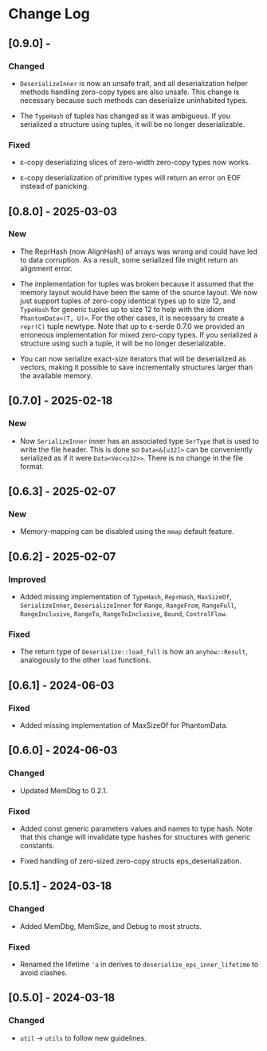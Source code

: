 # Change Log

## [0.9.0] -

### Changed

* `DeserializeInner` is now an unsafe trait, and all deserialization helper
  methods handling zero-copy types are also unsafe. This change is necessary
  because such methods can deserialize uninhabited types.

* The `TypeHash` of tuples has changed as it was ambiguous. If you
  serialized a structure using tuples, it will be no longer deserializable.

### Fixed

* ε-copy deserializing slices of zero-width zero-copy types now works.

* ε-copy deserialization of primitive types will return an error on EOF
  instead of panicking.

## [0.8.0] - 2025-03-03

### New

* The ReprHash (now AlignHash) of arrays was wrong and could have led to data
  corruption. As a result, some serialized file might return an alignment
  error.

* The implementation for tuples was broken because it assumed that the memory
  layout would have been the same of the source layout. We now just support
  tuples of zero-copy identical types up to size 12, and `TypeHash` for generic
  tuples up to size 12 to help with the idiom `PhantomData<(T, U)>`. For the
  other cases, it is necessary to create a `repr(C)` tuple newtype. Note that up
  to ε-serde 0.7.0 we provided an erroneous implementation for mixed zero-copy
  types. If you serialized a structure using such a tuple, it will be no longer
  deserializable.

* You can now serialize exact-size iterators that will be deserialized as
  vectors, making it possible to save incrementally structures larger
  than the available memory.

## [0.7.0] - 2025-02-18

### New

* Now `SerializeInner` inner has an associated type `SerType` that is used to
  write the file header. This is done so `Data<&[u32]>` can be conveniently
  serialized as if it were `Data<Vec<u32>>`. There is no change in the file
  format.

## [0.6.3] - 2025-02-07

### New

* Memory-mapping can be disabled using the `mmap` default feature.

## [0.6.2] - 2025-02-07

### Improved

* Added missing implementation of `TypeHash`, `ReprHash`, `MaxSizeOf`,
  `SerializeInner`, `DeserializeInner` for `Range`, `RangeFrom`, `RangeFull`,
  `RangeInclusive`, `RangeTo`, `RangeToInclusive`, `Bound`, `ControlFlow`.

### Fixed

* The return type of `Deserialize::load_full` is how an `anyhow::Result`,
  analogously to the other `load` functions.

## [0.6.1] - 2024-06-03

### Fixed

* Added missing implementation of MaxSizeOf for PhantomData.

## [0.6.0] - 2024-06-03

### Changed

* Updated MemDbg to 0.2.1.

### Fixed

* Added const generic parameters values and names to type hash. Note that
  this change will invalidate type hashes for structures with generic
  constants.

* Fixed handling of zero-sized zero-copy structs eps_deserialization.

## [0.5.1] - 2024-03-18

### Changed

* Added MemDbg, MemSize, and Debug to most structs.

### Fixed

* Renamed the lifetime `'a` in derives to `deserialize_eps_inner_lifetime`
  to avoid clashes.

## [0.5.0] - 2024-03-18

### Changed

* `util` -> `utils` to follow new guidelines.
